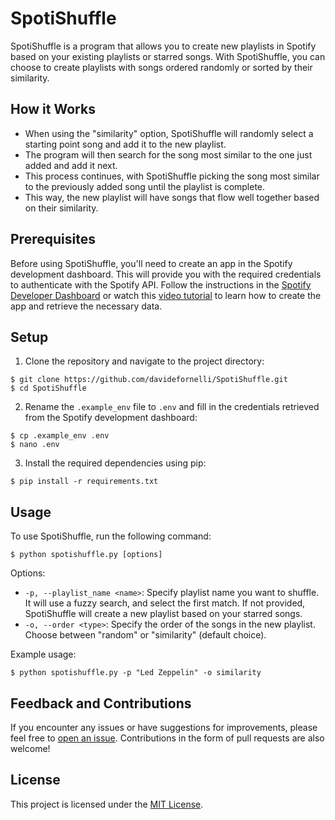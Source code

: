 # SpotiShuffle

SpotiShuffle is a program that allows you to create new playlists in Spotify based on your existing playlists or starred songs. With SpotiShuffle, you can choose to create playlists with songs ordered randomly or sorted by their similarity.

## How it Works

- When using the "similarity" option, SpotiShuffle will randomly select a starting point song and add it to the new playlist.
- The program will then search for the song most similar to the one just added and add it next.
- This process continues, with SpotiShuffle picking the song most similar to the previously added song until the playlist is complete.
- This way, the new playlist will have songs that flow well together based on their similarity.

## Prerequisites

Before using SpotiShuffle, you'll need to create an app in the Spotify development dashboard. This will provide you with the required credentials to authenticate with the Spotify API. Follow the instructions in the [Spotify Developer Dashboard](https://developer.spotify.com/documentation/web-api/tutorials/getting-started) or watch this [video tutorial](https://www.youtube.com/watch?v=3RGm4jALukM) to learn how to create the app and retrieve the necessary data.

## Setup

1. Clone the repository and navigate to the project directory:

```shell
$ git clone https://github.com/davidefornelli/SpotiShuffle.git
$ cd SpotiShuffle
```

2. Rename the `.example_env` file to `.env` and fill in the credentials retrieved from the Spotify development dashboard:

```shell
$ cp .example_env .env
$ nano .env
```

3. Install the required dependencies using pip:

```shell
$ pip install -r requirements.txt
```

## Usage

To use SpotiShuffle, run the following command:

```shell
$ python spotishuffle.py [options]
```

Options:
- `-p, --playlist_name <name>`: Specify playlist name you want to shuffle. It will use a fuzzy search, and select the first match. If not provided, SpotiShuffle will create a new playlist based on your starred songs.
- `-o, --order <type>`: Specify the order of the songs in the new playlist. Choose between "random" or "similarity" (default choice). 

Example usage:

```shell
$ python spotishuffle.py -p "Led Zeppelin" -o similarity
```

## Feedback and Contributions

If you encounter any issues or have suggestions for improvements, please feel free to [open an issue](https://github.com/your-username/SpotiShuffle/issues). Contributions in the form of pull requests are also welcome!

## License

This project is licensed under the [MIT License](LICENSE).
